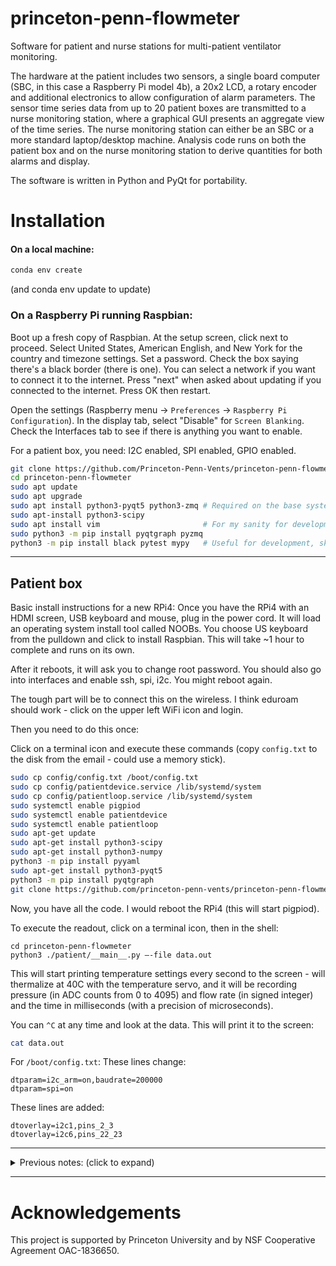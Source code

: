 # princeton-penn-flowmeter
Software for patient and nurse stations for multi-patient ventilator
monitoring.

The hardware at the patient includes two sensors, a single board computer
(SBC, in this case a Raspberry Pi model 4b), a 20x2 LCD, a rotary encoder and
additional electronics to allow configuration of alarm parameters. The sensor
time series data from up to 20 patient boxes are transmitted to a nurse
monitoring station, where a graphical GUI presents an aggregate view of the
time series. The nurse monitoring station can either be an SBC or a more
standard laptop/desktop machine. Analysis code runs on both the patient box
and on the nurse monitoring station to derive quantities for both alarms
and display.

The software is written in Python and PyQt for portability.

# Installation

#### On a local machine:

```bash
conda env create
```

(and conda env update to update)

### On a Raspberry Pi running Raspbian:

Boot up a fresh copy of Raspbian. At the setup screen, click next to proceed.
Select United States, American English, and New York for the country and
timezone settings. Set a password.  Check the box saying there's a black
border (there is one). You can select a network if you want to connect it
to the internet. Press "next" when asked about updating if you connected
to the internet. Press OK then restart.

Open the settings (Raspberry menu -> `Preferences` -> `Raspberry Pi Configuration`).
In the display tab, select "Disable" for `Screen Blanking`. Check the Interfaces tab to
see if there is anything you want to enable.

For a patient box, you need: I2C enabled, SPI enabled, GPIO enabled.



```bash
git clone https://github.com/Princeton-Penn-Vents/princeton-penn-flowmeter
cd princeton-penn-flowmeter
sudo apt update
sudo apt upgrade
sudo apt install python3-pyqt5 python3-zmq # Required on the base system, included in NOOBs
sudo apt-install python3-scipy
sudo apt install vim                       # For my sanity for development
sudo python3 -m pip install pyqtgraph pyzmq
python3 -m pip install black pytest mypy   # Useful for development, skip for production
```


---

## Patient box


Basic install instructions for a new RPi4:  Once you have the RPi4 with an HDMI screen, USB keyboard and mouse, plug in the power cord.
It will load an operating system install tool called NOOBs. You choose US keyboard from the pulldown
and click to install Raspbian. This will take ~1 hour to complete and runs on its own.

After it reboots, it will ask you to change root password.
You should also go into interfaces and enable ssh, spi, i2c.
You might reboot again.

The tough part will be to connect this on the wireless. I think eduroam should work - click on the upper left WiFi icon and login.

Then you need to do this once:

Click on a terminal icon and execute these commands (copy `config.txt` to the disk from the email - could use a memory stick).

```bash
sudo cp config/config.txt /boot/config.txt
sudo cp config/patientdevice.service /lib/systemd/system
sudo cp config/patientloop.service /lib/systemd/system
sudo systemctl enable pigpiod
sudo systemctl enable patientdevice
sudo systemctl enable patientloop
sudo apt-get update
sudo apt-get install python3-scipy
sudo apt-get install python3-numpy
python3 -m pip install pyyaml
sudo apt-get install python3-pyqt5
python3 -m pip install pyqtgraph
git clone https://github.com/princeton-penn-vents/princeton-penn-flowmeter
```
Now, you have all the code. I would reboot the RPi4 (this will start pigpiod).

To execute the readout, click on a terminal icon, then in the shell:

```
cd princeton-penn-flowmeter
python3 ./patient/__main__.py —-file data.out
```

This will start printing temperature settings every second to the screen - will thermalize at 40C with the temperature servo,
and it will be recording pressure (in ADC counts from 0 to 4095) and flow rate (in signed integer) and the time in milliseconds (with a precision of microseconds).

You can `^C` at any time and look at the data. This will print it to the screen:


```bash
cat data.out
```

For `/boot/config.txt`:  These lines change:

```
dtparam=i2c_arm=on,baudrate=200000
dtparam=spi=on
```

These lines are added:

```
dtoverlay=i2c1,pins_2_3
dtoverlay=i2c6,pins_22_23
```

---

<details><summary>Previous notes: (click to expand)</summary>

#### pigpio requires:

```bash
sudo apt-get update (before install, if needed)
sudo apt-get install pigpio python-pigpio python3-pigpio (install once)
sudo pigpiod (on each boot)
sudo killall pigpiod (for cleanup, if needed)
import pigpio
```

#### smbus requires:

```bash
# or manually sudo vi /etc/modprobe.d/raspi-blacklist.conf
# the underlying device is the i2c-bcm2708 (comment out blacklist)
sudo apt-get install i2c-tools
sudo install python-smbus
import smbus
```

#### spidev requires:

```bash
lsmod | grep spi (check that spidev and spi_bcm2708 are running)
spidev is there by default
```

</details>

---

# Acknowledgements

This project is supported by Princeton University and by NSF Cooperative Agreement OAC-1836650.
